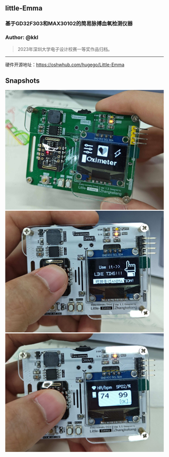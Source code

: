 ## little-Emma
### 基于GD32F303和MAX30102的简易脉搏血氧检测仪器
### Author: @kkl

> 2023年深圳大学电子设计校赛一等奖作品归档。

---

硬件开源地址：https://oshwhub.com/hugego/Little-Emma

## Snapshots
![](/3.Pictures/image-0.jpg)
![](/3.Pictures/image-1.jpg)
![](/3.Pictures/image-2.jpg)
